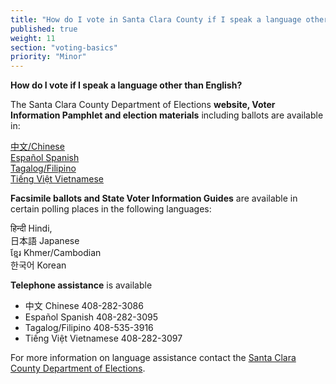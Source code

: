 ```yaml
---
title: "How do I vote in Santa Clara County if I speak a language other than English?"
published: true
weight: 11
section: "voting-basics"
priority: "Minor"
---
```


**How do I vote if I speak a language other than English?**  

The Santa Clara County Department of Elections **website, Voter Information Pamphlet and election materials** including ballots are available in:  

[中文/Chinese](https://www.sccgov.org/sites/rov/Chinese/Pages/default.aspx)  
[Español  Spanish](https://www.sccgov.org/sites/rov/Spanish/Pages/default.aspx)  
[Tagalog/Filipino](https://www.sccgov.org/sites/rov/Tagalog/Pages/default.aspx)  
[Tiếng Việt  Vietnamese](https://www.sccgov.org/sites/rov/Vietnamese/Pages/default.aspx)  

**Facsimile ballots and State Voter Information Guides** are available in certain polling places in the following languages:  

हिन्दी  Hindi,  
日本語  Japanese  
ខ្មែរ  Khmer/Cambodian  
한국어  Korean  

**Telephone assistance** is available  
- 中文  Chinese  	408-282-3086  
- Español  Spanish 	408-282-3095  
- Tagalog/Filipino 	408-535-3916  
- Tiếng Việt  Vietnamese	408-282-3097  

For more information on language assistance contact the [Santa Clara County Department of Elections](http://sfgov.org/elections/multilingual-voter-services).  
